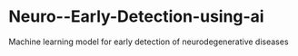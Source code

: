 # Neuro--Early-Detection-using-ai
Machine learning model for early detection of neurodegenerative diseases
